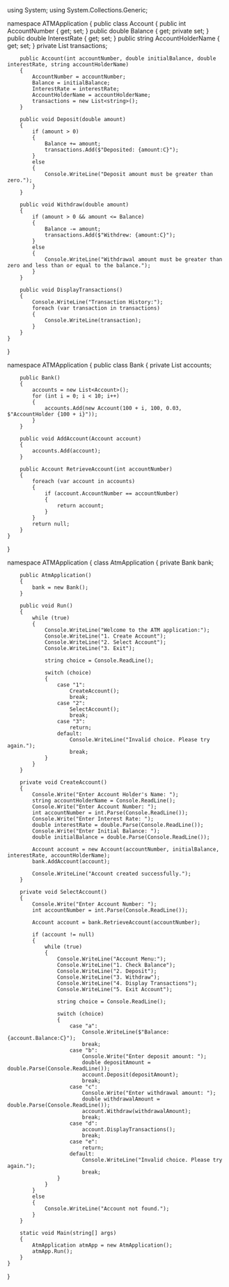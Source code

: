 using System;
using System.Collections.Generic;

namespace ATMApplication
{
    public class Account
    {
        public int AccountNumber { get; set; }
        public double Balance { get; private set; }
        public double InterestRate { get; set; }
        public string AccountHolderName { get; set; }
        private List<string> transactions;

        public Account(int accountNumber, double initialBalance, double interestRate, string accountHolderName)
        {
            AccountNumber = accountNumber;
            Balance = initialBalance;
            InterestRate = interestRate;
            AccountHolderName = accountHolderName;
            transactions = new List<string>();
        }

        public void Deposit(double amount)
        {
            if (amount > 0)
            {
                Balance += amount;
                transactions.Add($"Deposited: {amount:C}");
            }
            else
            {
                Console.WriteLine("Deposit amount must be greater than zero.");
            }
        }

        public void Withdraw(double amount)
        {
            if (amount > 0 && amount <= Balance)
            {
                Balance -= amount;
                transactions.Add($"Withdrew: {amount:C}");
            }
            else
            {
                Console.WriteLine("Withdrawal amount must be greater than zero and less than or equal to the balance.");
            }
        }

        public void DisplayTransactions()
        {
            Console.WriteLine("Transaction History:");
            foreach (var transaction in transactions)
            {
                Console.WriteLine(transaction);
            }
        }
    }
}


namespace ATMApplication
{
    public class Bank
    {
        private List<Account> accounts;

        public Bank()
        {
            accounts = new List<Account>();
            for (int i = 0; i < 10; i++)
            {
                accounts.Add(new Account(100 + i, 100, 0.03, $"AccountHolder {100 + i}"));
            }
        }

        public void AddAccount(Account account)
        {
            accounts.Add(account);
        }

        public Account RetrieveAccount(int accountNumber)
        {
            foreach (var account in accounts)
            {
                if (account.AccountNumber == accountNumber)
                {
                    return account;
                }
            }
            return null;
        }
    }
}


namespace ATMApplication
{
    class AtmApplication
    {
        private Bank bank;

        public AtmApplication()
        {
            bank = new Bank();
        }

        public void Run()
        {
            while (true)
            {
                Console.WriteLine("Welcome to the ATM application:");
                Console.WriteLine("1. Create Account");
                Console.WriteLine("2. Select Account");
                Console.WriteLine("3. Exit");

                string choice = Console.ReadLine();

                switch (choice)
                {
                    case "1":
                        CreateAccount();
                        break;
                    case "2":
                        SelectAccount();
                        break;
                    case "3":
                        return;
                    default:
                        Console.WriteLine("Invalid choice. Please try again.");
                        break;
                }
            }
        }

        private void CreateAccount()
        {
            Console.Write("Enter Account Holder's Name: ");
            string accountHolderName = Console.ReadLine();
            Console.Write("Enter Account Number: ");
            int accountNumber = int.Parse(Console.ReadLine());
            Console.Write("Enter Interest Rate: ");
            double interestRate = double.Parse(Console.ReadLine());
            Console.Write("Enter Initial Balance: ");
            double initialBalance = double.Parse(Console.ReadLine());

            Account account = new Account(accountNumber, initialBalance, interestRate, accountHolderName);
            bank.AddAccount(account);

            Console.WriteLine("Account created successfully.");
        }

        private void SelectAccount()
        {
            Console.Write("Enter Account Number: ");
            int accountNumber = int.Parse(Console.ReadLine());

            Account account = bank.RetrieveAccount(accountNumber);

            if (account != null)
            {
                while (true)
                {
                    Console.WriteLine("Account Menu:");
                    Console.WriteLine("1. Check Balance");
                    Console.WriteLine("2. Deposit");
                    Console.WriteLine("3. Withdraw");
                    Console.WriteLine("4. Display Transactions");
                    Console.WriteLine("5. Exit Account");

                    string choice = Console.ReadLine();

                    switch (choice)
                    {
                        case "a":
                            Console.WriteLine($"Balance: {account.Balance:C}");
                            break;
                        case "b":
                            Console.Write("Enter deposit amount: ");
                            double depositAmount = double.Parse(Console.ReadLine());
                            account.Deposit(depositAmount);
                            break;
                        case "c":
                            Console.Write("Enter withdrawal amount: ");
                            double withdrawalAmount = double.Parse(Console.ReadLine());
                            account.Withdraw(withdrawalAmount);
                            break;
                        case "d":
                            account.DisplayTransactions();
                            break;
                        case "e":
                            return;
                        default:
                            Console.WriteLine("Invalid choice. Please try again.");
                            break;
                    }
                }
            }
            else
            {
                Console.WriteLine("Account not found.");
            }
        }

        static void Main(string[] args)
        {
            AtmApplication atmApp = new AtmApplication();
            atmApp.Run();
        }
    }
}

